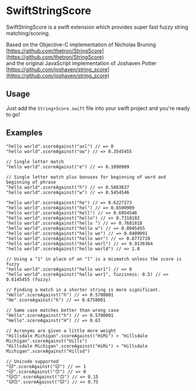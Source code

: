 # SwiftStringScore
SwiftStringScore is a swift extension which provides super fast fuzzy string matching/scoring.

Based on the Objective-C implementation of Nicholas Bruning [https://github.com/thetron/StringScore](https://github.com/thetron/StringScore)  
and the original JavaScript implementation of Joshaven Potter [https://github.com/joshaven/string_score](https://github.com/joshaven/string_score)



## Usage

Just add the `String+Score.swift` file into your swift project and you're ready to go!


## Examples
```
"hello world".scoreAgainst("axl") // => 0
"hello world".scoreAgainst("ow") // => 0.3545455

// Single letter match
"hello world".scoreAgainst("e") // => 0.1090909

// Single letter match plus bonuses for beginning of word and beginning of phrase
"hello world".scoreAgainst("h") // => 0.5863637
"hello world".scoreAgainst("w") // => 0.5454546

"hello world".scoreAgainst("he") // => 0.6227273
"hello world".scoreAgainst("hel") // => 0.6590909
"hello world".scoreAgainst("hell") // => 0.6954546
"hello world".scoreAgainst("hello") // => 0.7318182
"hello world".scoreAgainst("hello ") // => 0.7681818
"hello world".scoreAgainst("hello w") // => 0.8045455
"hello world".scoreAgainst("hello wo") // => 0.8409091
"hello world".scoreAgainst("hello wor") // => 0.8772728
"hello world".scoreAgainst("hello worl") // => 0.9136364
"hello world".scoreAgainst("hello world") // => 1.0

// Using a "1" in place of an "l" is a mismatch unless the score is fuzzy
"hello world".scoreAgainst("hello wor1") // => 0
"hello world".scoreAgainst("hello wor1", fuzziness: 0.5) // => 0.6145455 (fuzzy)

// Finding a match in a shorter string is more significant.
"Hello".scoreAgainst("h") // => 0.5700001
"He".scoreAgainst("h") // => 0.6750001

// Same case matches better than wrong case
"Hello".scoreAgainst("h") // => 0.5700001
"Hello".scoreAgainst("H") // => 0.63

// Acronyms are given a little more weight
"Hillsdale Michigan".scoreAgainst("HiMi") > "Hillsdale Michigan".scoreAgainst("Hills")
"Hillsdale Michigan".scoreAgainst("HiMi") < "Hillsdale Michigan".scoreAgainst("Hillsd")

// Unicode supported
"🐱".scoreAgainst("🐱") // => 1
"🐱".scoreAgainst("🙃") // => 0
"🐱🙃".scoreAgainst("🙃") // => 0.15
"🐱🙃".scoreAgainst("🐱") // => 0.75
```